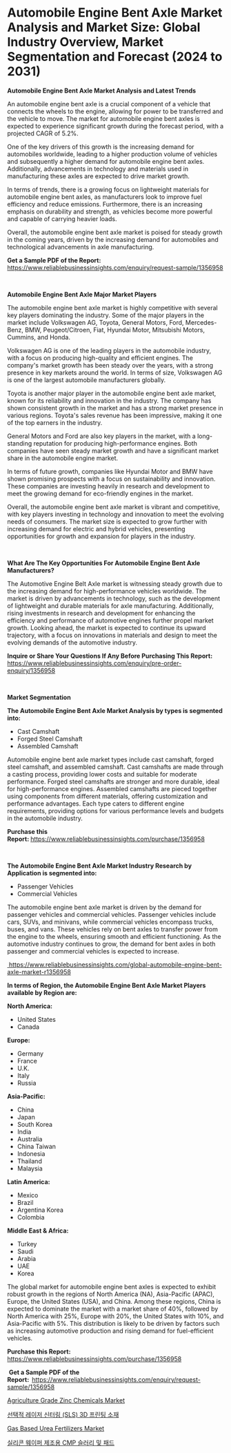 <p><h1>Automobile Engine Bent Axle Market Analysis and Market Size: Global Industry Overview, Market Segmentation and Forecast (2024 to 2031)</h1></p><p><strong>Automobile Engine Bent Axle Market Analysis and Latest Trends</strong></p>
<p><p>An automobile engine bent axle is a crucial component of a vehicle that connects the wheels to the engine, allowing for power to be transferred and the vehicle to move. The market for automobile engine bent axles is expected to experience significant growth during the forecast period, with a projected CAGR of 5.2%.</p><p>One of the key drivers of this growth is the increasing demand for automobiles worldwide, leading to a higher production volume of vehicles and subsequently a higher demand for automobile engine bent axles. Additionally, advancements in technology and materials used in manufacturing these axles are expected to drive market growth.</p><p>In terms of trends, there is a growing focus on lightweight materials for automobile engine bent axles, as manufacturers look to improve fuel efficiency and reduce emissions. Furthermore, there is an increasing emphasis on durability and strength, as vehicles become more powerful and capable of carrying heavier loads.</p><p>Overall, the automobile engine bent axle market is poised for steady growth in the coming years, driven by the increasing demand for automobiles and technological advancements in axle manufacturing.</p></p>
<p><strong>Get a Sample PDF of the Report:&nbsp;</strong> <a href="https://www.reliablebusinessinsights.com/enquiry/request-sample/1356958">https://www.reliablebusinessinsights.com/enquiry/request-sample/1356958</a></p>
<p>&nbsp;</p>
<p><strong>Automobile Engine Bent Axle Major Market Players</strong></p>
<p><p>The automobile engine bent axle market is highly competitive with several key players dominating the industry. Some of the major players in the market include Volkswagen AG, Toyota, General Motors, Ford, Mercedes-Benz, BMW, Peugeot/Citroen, Fiat, Hyundai Motor, Mitsubishi Motors, Cummins, and Honda.</p><p>Volkswagen AG is one of the leading players in the automobile industry, with a focus on producing high-quality and efficient engines. The company's market growth has been steady over the years, with a strong presence in key markets around the world. In terms of size, Volkswagen AG is one of the largest automobile manufacturers globally.</p><p>Toyota is another major player in the automobile engine bent axle market, known for its reliability and innovation in the industry. The company has shown consistent growth in the market and has a strong market presence in various regions. Toyota's sales revenue has been impressive, making it one of the top earners in the industry.</p><p>General Motors and Ford are also key players in the market, with a long-standing reputation for producing high-performance engines. Both companies have seen steady market growth and have a significant market share in the automobile engine market.</p><p>In terms of future growth, companies like Hyundai Motor and BMW have shown promising prospects with a focus on sustainability and innovation. These companies are investing heavily in research and development to meet the growing demand for eco-friendly engines in the market.</p><p>Overall, the automobile engine bent axle market is vibrant and competitive, with key players investing in technology and innovation to meet the evolving needs of consumers. The market size is expected to grow further with increasing demand for electric and hybrid vehicles, presenting opportunities for growth and expansion for players in the industry.</p></p>
<p>&nbsp;</p>
<p><strong>What Are The Key Opportunities For Automobile Engine Bent Axle Manufacturers?</strong></p>
<p><p>The Automotive Engine Belt Axle market is witnessing steady growth due to the increasing demand for high-performance vehicles worldwide. The market is driven by advancements in technology, such as the development of lightweight and durable materials for axle manufacturing. Additionally, rising investments in research and development for enhancing the efficiency and performance of automotive engines further propel market growth. Looking ahead, the market is expected to continue its upward trajectory, with a focus on innovations in materials and design to meet the evolving demands of the automotive industry.</p></p>
<p><strong>Inquire or Share Your Questions If Any Before Purchasing This Report:</strong> <a href="https://www.reliablebusinessinsights.com/enquiry/pre-order-enquiry/1356958">https://www.reliablebusinessinsights.com/enquiry/pre-order-enquiry/1356958</a></p>
<p>&nbsp;</p>
<p><strong>Market Segmentation</strong></p>
<p><strong>The Automobile Engine Bent Axle Market Analysis by types is segmented into:</strong></p>
<p><ul><li>Cast Camshaft</li><li>Forged Steel Camshaft</li><li>Assembled Camshaft</li></ul></p>
<p><p>Automobile engine bent axle market types include cast camshaft, forged steel camshaft, and assembled camshaft. Cast camshafts are made through a casting process, providing lower costs and suitable for moderate performance. Forged steel camshafts are stronger and more durable, ideal for high-performance engines. Assembled camshafts are pieced together using components from different materials, offering customization and performance advantages. Each type caters to different engine requirements, providing options for various performance levels and budgets in the automobile industry.</p></p>
<p><strong>Purchase this Report:&nbsp;</strong><a href="https://www.reliablebusinessinsights.com/purchase/1356958">https://www.reliablebusinessinsights.com/purchase/1356958</a></p>
<p>&nbsp;</p>
<p><strong>The Automobile Engine Bent Axle Market Industry Research by Application is segmented into:</strong></p>
<p><ul><li>Passenger Vehicles</li><li>Commercial Vehicles</li></ul></p>
<p><p>The automobile engine bent axle market is driven by the demand for passenger vehicles and commercial vehicles. Passenger vehicles include cars, SUVs, and minivans, while commercial vehicles encompass trucks, buses, and vans. These vehicles rely on bent axles to transfer power from the engine to the wheels, ensuring smooth and efficient functioning. As the automotive industry continues to grow, the demand for bent axles in both passenger and commercial vehicles is expected to increase.</p></p>
<p><a href="https://www.reliablebusinessinsights.com/global-automobile-engine-bent-axle-market-r1356958">&nbsp;https://www.reliablebusinessinsights.com/global-automobile-engine-bent-axle-market-r1356958</a></p>
<p><strong>In terms of Region, the Automobile Engine Bent Axle Market Players available by Region are:</strong></p>
<p>
    <p> <strong> North America: </strong>
        <ul>
            <li>United States</li>
            <li>Canada</li>
        </ul>
        </p> 
    <p> <strong> Europe: </strong>
        <ul>
            <li>Germany</li>
            <li>France</li>
            <li>U.K.</li>
            <li>Italy</li>
            <li>Russia</li>
        </ul>
        </p> 
    <p> <strong> Asia-Pacific: </strong>
        <ul>
            <li>China</li>
            <li>Japan</li>
            <li>South Korea</li>
            <li>India</li>
            <li>Australia</li>
            <li>China Taiwan</li>
            <li>Indonesia</li>
            <li>Thailand</li>
            <li>Malaysia</li>
        </ul>
        </p> 
    <p> <strong> Latin America: </strong>
        <ul>
            <li>Mexico</li>
            <li>Brazil</li>
            <li>Argentina Korea</li>
            <li>Colombia</li>
        </ul>
        </p> 
    <p> <strong> Middle East & Africa: </strong>
        <ul>
            <li>Turkey</li>
            <li>Saudi</li>
            <li>Arabia</li>
            <li>UAE</li>
            <li>Korea</li>
        </ul>
    </p>
    </p>
<p><p>The global market for automobile engine bent axles is expected to exhibit robust growth in the regions of North America (NA), Asia-Pacific (APAC), Europe, the United States (USA), and China. Among these regions, China is expected to dominate the market with a market share of 40%, followed by North America with 25%, Europe with 20%, the United States with 10%, and Asia-Pacific with 5%. This distribution is likely to be driven by factors such as increasing automotive production and rising demand for fuel-efficient vehicles.</p></p>
<p><strong>Purchase this Report: </strong><a href="https://www.reliablebusinessinsights.com/purchase/1356958">https://www.reliablebusinessinsights.com/purchase/1356958</a></p>
<p>&nbsp;<strong>Get a Sample PDF of the Report:&nbsp;&nbsp;</strong><a href="https://www.reliablebusinessinsights.com/enquiry/request-sample/1356958">https://www.reliablebusinessinsights.com/enquiry/request-sample/1356958</a></p>
<p><strong></strong></p>
<p><p><a href="https://github.com/jhonangga41/Market-Research-Report-List-1/blob/main/agriculture-grade-zinc-chemicals-market.md">Agriculture Grade Zinc Chemicals Market</a></p><p><a href="https://github.com/vss5505pa7z1p/Market-Research-Report-List-2/blob/main/3532641114506.md">선택적 레이저 신터링 (SLS) 3D 프린팅 소재</a></p><p><a href="https://github.com/jnzzvtbl92/Market-Research-Report-List-1/blob/main/gas-based-urea-fertilizers-market.md">Gas Based Urea Fertilizers Market</a></p><p><a href="https://github.com/konokaryan/Market-Research-Report-List-1/blob/main/7243629114505.md">실리콘 웨이퍼 제조용 CMP 슬러리 및 패드</a></p></p>